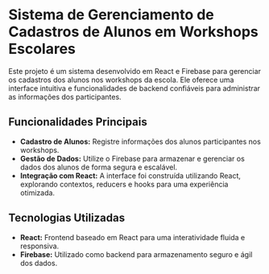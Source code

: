 # Sistema de Gerenciamento de Cadastros de Alunos em Workshops Escolares

Este projeto é um sistema desenvolvido em React e Firebase para gerenciar os cadastros dos alunos nos workshops da escola. Ele oferece uma interface intuitiva e funcionalidades de backend confiáveis para administrar as informações dos participantes.

## Funcionalidades Principais

- **Cadastro de Alunos:** Registre informações dos alunos participantes nos workshops.
- **Gestão de Dados:** Utilize o Firebase para armazenar e gerenciar os dados dos alunos de forma segura e escalável.
- **Integração com React:** A interface foi construída utilizando React, explorando contextos, reducers e hooks para uma experiência otimizada.

## Tecnologias Utilizadas

- **React:** Frontend baseado em React para uma interatividade fluida e responsiva.
- **Firebase:** Utilizado como backend para armazenamento seguro e ágil dos dados.
